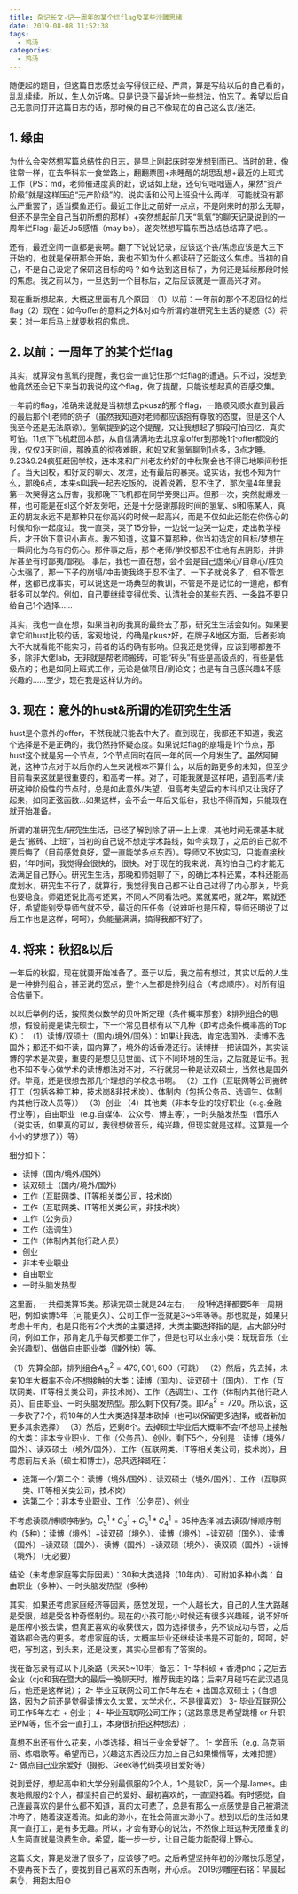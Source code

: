 ```yaml
---
title: 杂记长文-记一周年的某个烂flag及某些沙雕思绪
date: 2019-08-08 11:52:38
tags:
  - 鸡汤
categories:
  - 鸡汤
---
```


随便起的题目，但这篇日志感觉会写得很正经、严肃，算是写给以后的自己看的，乱乱续续。所以，生人勿近咯。只是记录下最近地一些想法，怕忘了。希望以后自己无意间打开这篇日志的话，那时候的自己不像现在的自己这么丧/迷茫。

## 1. 缘由

为什么会突然想写篇总结性的日志，是早上刚起床时突发想到而已。当时的我，像往常一样，在去华科东一食堂路上，翻翻票圈+未睡醒的胡思乱想+最近的上班式工作（PS：md，老师催进度真的赶，说话如上级，还句句咄咄逼人，果然“资产阶级”就是这样压迫“无产阶级”的。说实话和公司上班没什么两样，可能就没有那么严重罢了，适当摸鱼还行。最近工作比之前好一点点，不是刚来时的那么无聊，但还不是完全自己当初所想的那样）+突然想起前几天“氢氧”的聊天记录说到的一周年烂Flag+最近Jo5感悟（may be）。遂突然想写篇东西总结总结算了吧。。

还有，最近空间一直都是丧啊。翻了下说说记录，应该这个丧/焦虑应该是大三下开始的，也就是保研那会开始，我也不知为什么都读研了还能这么焦虑。当初的自己，不是自己设定了保研这目标的吗？如今达到这目标了，为何还是延续那段时候的焦虑。我之前以为，一旦达到一个目标后，之后应该就是一直高兴才对。

现在重新想起来，大概这里面有几个原因：（1）以前：一年前的那个不忍回忆的烂flag（2）现在：如今offer的意料之外&对如今所谓的准研究生生活的疑惑（3）将来：对一年后马上就要秋招的焦虑。

## 2. 以前：一周年了的某个烂flag

其实，就算没有氢氧的提醒，我也会一直记住那个烂flag的遭遇。只不过，没想到他竟然还会记下来当初我说的这个flag，做了提醒，只能说想起真的百感交集。

一年前的flag，准确来说就是当初想去pkusz的那个flag，一路顺风顺水直到最后的最后那个lj老师的鸽子（虽然我知道对老师都应该抱有尊敬的态度，但是这个人我至今还是无法原谅）。氢氧提到的这个提醒，又让我想起了那段可怕回忆，真实可怕。11点下飞机赶回本部，从自信满满地去北京拿offer到那晚1个offer都没的我，仅仅3天时间，那晚真的彻夜难眠，和妈又和氢氧聊到1点多，3点才睡。9.23&9.24疯狂赶回学校，连本来和广州老友约好的中秋聚会也不得已地瞬间秒拒了。当天回校，和好友的聊天、发泄，还有最后的暴哭。说实话，我也不知为什么，那晚6点，本来sl叫我一起去吃饭的，说着说着，忍不住了，那次是4年里我第一次哭得这么厉害，我那晚下飞机都在同学旁哭出声。但那一次，突然就爆发一样，也可能是在sl这个好友旁吧，还是十分感谢那段时间的氢氧、sl和陈某人，真正的朋友永远不是那种只在你高兴的时候一起高兴，而是不仅如此还能在你伤心的时候和你一起度过。我一直哭，哭了15分钟，一边说一边哭一边走，走出教学楼后，才开始下意识小声点。我不知道，这算不算那种，你当初选定的目标/梦想在一瞬间化为乌有的伤心。那件事之后，那个老师/学校都忍不住地有点阴影，并排斥甚至有时鄙夷/鄙视。 事后，我也一直在想，会不会是自己虚荣心/自尊心/胜负心太强了，那一下子的崩塌/冲击使我终于忍不住了。一下子就说多了，但不管怎样，这都已成事实，可以说这是一场典型的教训，不管是不是记忆的一道疤，都有挺多可以学的。例如，自己要继续变得优秀、认清社会的某些东西、一条路不要只给自己1个选择……

其实，我也一直在想，如果当初的我真的最终去了那，研究生生活会如何。如果要拿它和hust比较的话，客观地说，的确是pkusz好，在牌子&地区方面，后者影响大不大就看能不能实习，前者的话的确有影响。但我还是觉得，应该到哪都差不多，除非大佬lab，无非就是帮老师搬砖，可能“砖头”有些是高级点的，有些是低级点的；也是如同上班式工作，无论是做项目/刷论文；也是有自己感兴趣&不感兴趣的……至少，现在我是这样认为的。

## 3. 现在：意外的hust&所谓的准研究生生活

hust是个意外的offer，不然我就只能去中大了。直到现在，我都还不知道，我这个选择是不是正确的，我仍然持怀疑态度。如果说烂flag的崩塌是1个节点，那hust这个就是另一个节点，2个节点同时在同一年的同一个月发生了。虽然阿舅说，这种节点对于以后你的人生来说根本不算什么，以后的路更多的未知，但至少目前看来这就是很重要的，和高考一样。对了，可能我就是这样吧，遇到高考/读研这种阶段性的节点时，总是如此意外/失望，但高考失望后的本科却又让我好了起来，如同正弦函数…如果这样，会不会一年后又低谷，我也不得而知，只能现在就开始准备。

所谓的准研究生/研究生生活，已经了解到除了研一上上课，其他时间无课基本就是去“搬砖、上班”，当初的自己说不想走学术路线，如今实现了，之后的自己就不要后悔了（目前感觉良好，望一直能学多点东西）。导师又不放实习，只能直接秋招，1年时间，我觉得会很快的，很快。对于现在的我来说，真的怕自己的才能无法满足自己野心。研究生生活，那晚和师姐聊了下，的确比本科还累，本科还能高度划水，研究生不行了，就算行，我觉得我自己都不让自己过得了内心那关，毕竟也要稳食。师姐还说比高考还累，不同人不同看法吧。累就累吧，就2年，累就还好，希望能别受导师气就不受，最近的压任务（说难听也是压榨，导师还明说了以后工作也是这样，呵呵），负能量满满，搞得我都不好了。

## 4. 将来：秋招&以后

一年后的秋招，现在就要开始准备了。至于以后，我之前有想过，其实以后的人生是一种排列组合，甚至说的宽点，整个人生都是排列组合（考虑顺序）。对所有组合估量下。

以以后举例的话，按照类似数学的贝叶斯定理（条件概率那套）&排列组合的思想，假设前提是读完硕士，下一个常见目标有以下几种（即考虑条件概率高的Top K）：
（1）读博/双硕士（国内/境外/国外）：如果让我选，肯定选国外，读博不选国外；那还不如不读，国内算了，境外的话香港还行。读博拼一把读国外，其实读博的学术是次要，重要的是想见见世面、试下不同环境的生活，之后就是证书。我也不知不专心做学术的读博想法对不对，不行就另一种是读双硕士，当然也是国外好。毕竟，还是很想去那几个理想的学校念书啊。
（2）工作（互联网等公司搬砖打工（包括各种工种，技术岗&非技术岗）、体制内（包括公务员、选调生、体制内其他行政人员等））
（3）创业
（4）其他类（非本专业的较好职业（e.g.金融行业等），自由职业（e.g.自媒体、公众号、博主等），一时头脑发热型（音乐人（说实话，如果真的可以，我很想做音乐，纯兴趣，但现实就是这样。这算是一个小小的梦想了））等）

细分如下：
- 读博（国内/境外/国外）
- 读双硕士（国内/境外/国外）
- 工作（互联网类、IT等相关类公司，技术岗）
- 工作（互联网类、IT等相关类公司，非技术岗）
- 工作（公务员）
- 工作（选调生）
- 工作（体制内其他行政人员）
- 创业
- 非本专业职业
- 自由职业
- 一时头脑发热型


这里面，一共细类算15类。那读完硕士就是24左右，一般1种选择都要5年一周期吧，例如读博5年（可能更久）、公司工作一签就是3~5年等等。那也就是，如果只考虑十年内，也是只能有2个大类的主要选择，大类主要选择指的是，占大部分时间，例如工作，那肯定几乎每天都要工作了，但是也可以业余小类：玩玩音乐（业余兴趣型）、做做自由职业类（赚外快）等。

（1）先算全部，排列组合$A_{15}^{2} = 479,001,600$（可跳）
（2）然后，先去掉，未来10年大概率不会/不想接触的大类：读博（国内）、读双硕士（国内）、工作（互联网类、IT等相关类公司，非技术岗）、工作（选调生）、工作（体制内其他行政人员）、自由职业、一时头脑发热型。那么剩下仅有7类。即$A_{8}^{2} = 720$。所以说，这一步砍了7个，将10年的人生大类选择基本砍掉（也可以保留更多选择，或者新加更多其余选择）
（3）然后，还剩8个。去掉硕士毕业后大概率不会/不想马上接触的大类：非本专业职业、工作（公务员）、创业。剩下5个，分别是：读博（境外/国外）、读双硕士（境外/国外）、工作（互联网类、IT等相关类公司，技术岗），且考虑前后关系（硕士和博士），总共选择即在：

- 选第一个/第二个：读博（境外/国外）、读双硕士（境外/国外）、工作（互联网类、IT等相关类公司，技术岗）
- 选第二个：非本专业职业、工作（公务员）、创业

不考虑读硕/博顺序制约，$C_{5}^{1}*C_{3}^{1} + C_{5}^{1}*C_{4}^{1} = 35$种选择
减去读硕/博顺序制约（5种）：读博（境外）+读双硕（境外）、读博（境外）+读双硕（国外）、读博（国外）+读双硕（国外）、读博（国外）+读双硕（境外）、读双硕（国外）+读博（境外）（无必要）

结论（未考虑家庭等实际因素）：30种大类选择（10年内）、可附加多种小类：自由职业（多种）、一时头脑发热型（多种）

其实，如果还考虑家庭经济等因素，感觉发现，一个人越长大，自己的人生大路越是受限，越是受各种奇怪制约。现在的小孩可能小时候还有很多兴趣班，说不好听是压榨小孩去读，但真正喜欢的收获很大，因为选择很多，先不谈成功与否，之后道路都会选的更多。考虑家庭的话，大概率毕业还继续读书是不可能的，呵呵，好吧，写到这，到头来，还是没变，其实心里都有了答案的。

我在备忘录有过以下几条路（未来5~10年）备忘：
1- 华科硕 + 香港phd；之后去企业（cjq和我在暨大的最后一晚聊天时，推荐我走的路；后来7月碰巧在武汉遇见后，他还是这样说）；
2- 毕业互联网公司工作5年左右 + 出国念双硕士；（自想路，因为之前还是觉得读博太久太累，太学术化，不是很喜欢）
3- 毕业互联网公司工作5年左右 + 创业；
4- 毕业互联网公司工作；（这路意思是希望跳槽 or 升职至PM等，但不会一直打工，本身很抗拒这种想法）；

真想不出还有什么花来，小类选择，相当于业余爱好了。
1- 学音乐（e.g. 乌克丽丽、练唱歌等。希望而已，兴趣这东西没压力加上自己如果懒惰等，太难把握）
2- 做点自己业余爱好（摄影、Geek等代码类项目爱好等）

说到爱好，想起高中和大学分别最佩服的2个人，1个是钦D，另一个是James。由衷地佩服的2个人，都坚持自己的爱好、最初喜欢的，一直坚持着。有时感觉，自己连最喜欢的是什么都不知道，真的太可悲了，总是有那么一点感觉是自己被潮流冲垮了，随着波逐着流。如此的渺小，在社会简直太渺小了。想到以后的生活如果真一直打工，是有多无趣。所以，才会有野心的说法，不然像上班这种无限重复的人生简直就是浪费生命。希望，能一步一步，让自己能力能配得上野心。

这篇长文，算是发泄了很多了，应该够了吧。之后希望坚持年初的沙雕快乐愿望，不要再丧下去了，要找到自己喜欢的东西啊，开心点。
2019沙雕座右铭：早晨起来👌，拥抱太阳🌞